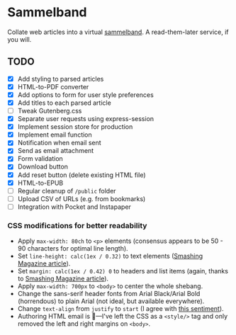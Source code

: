 # Sammelband

Collate web articles into a virtual [sammelband](https://en.wikipedia.org/wiki/Sammelband). A read-them-later service, if you will.

## TODO

- [X] Add styling to parsed articles
- [X] HTML-to-PDF converter
- [X] Add options to form for user style preferences
- [X] Add titles to each parsed article
- [ ] Tweak Gutenberg.css
- [X] Separate user requests using express-session
- [X] Implement session store for production
- [X] Implement email function
- [X] Notification when email sent
- [X] Send as email attachment
- [X] Form validation
- [X] Download button
- [X] Add reset button (delete existing HTML file)
- [X] HTML-to-EPUB
- [ ] Regular cleanup of `/public` folder
- [ ] Upload CSV of URLs (e.g. from bookmarks)
- [ ] Integration with Pocket and Instapaper

### CSS modifications for better readability

- Apply `max-width: 80ch` to `<p>` elements (consensus appears to be 50 - 90 characters for optimal line length).
- Set `line-height: calc(1ex / 0.32)` to text elements ([Smashing Magazine article](https://www.smashingmagazine.com/2020/07/css-techniques-legibility/)).
- Set `margin: calc(1ex / 0.42) 0` to headers and list items (again, thanks to [Smashing Magazine article](https://www.smashingmagazine.com/2020/07/css-techniques-legibility/)).
- Apply `max-width: 700px` to `<body>` to center the whole shebang.
- Change the sans-serif header fonts from Arial Black/Arial Bold (horrendous) to plain Arial (not ideal, but available everywhere).
- Change `text-align` from `justify` to `start` (I agree with [this sentiment](https://www.cgpgrey.com/blog/voyage-to-nowhere)).
- Authoring HTML email is 💩&mdash;I've left the CSS as a `<style/>` tag and only removed the left and right margins on `<body>`.
